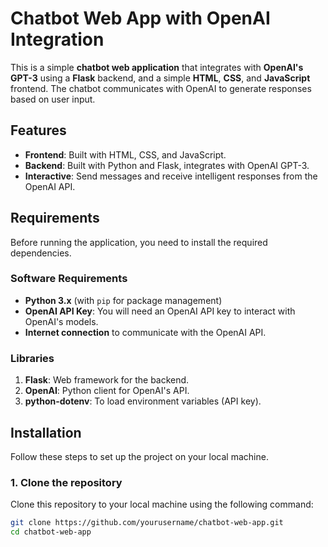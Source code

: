 # Chatbot Web App with OpenAI Integration

This is a simple **chatbot web application** that integrates with **OpenAI's GPT-3** using a **Flask** backend, and a simple **HTML**, **CSS**, and **JavaScript** frontend. The chatbot communicates with OpenAI to generate responses based on user input.

## Features

- **Frontend**: Built with HTML, CSS, and JavaScript.
- **Backend**: Built with Python and Flask, integrates with OpenAI GPT-3.
- **Interactive**: Send messages and receive intelligent responses from the OpenAI API.

## Requirements

Before running the application, you need to install the required dependencies.

### Software Requirements

- **Python 3.x** (with `pip` for package management)
- **OpenAI API Key**: You will need an OpenAI API key to interact with OpenAI's models.
- **Internet connection** to communicate with the OpenAI API.

### Libraries

1. **Flask**: Web framework for the backend.
2. **OpenAI**: Python client for OpenAI's API.
3. **python-dotenv**: To load environment variables (API key).

## Installation

Follow these steps to set up the project on your local machine.

### 1. Clone the repository

Clone this repository to your local machine using the following command:

```bash
git clone https://github.com/yourusername/chatbot-web-app.git
cd chatbot-web-app
